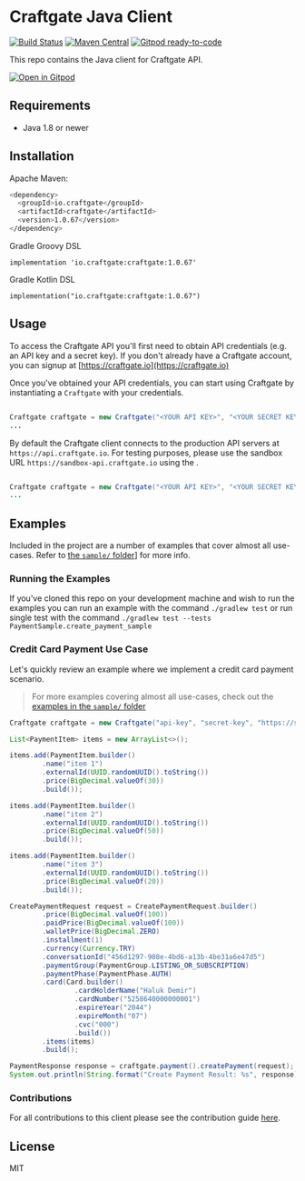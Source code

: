 # Craftgate Java Client

[![Build Status](https://github.com/craftgate/craftgate-java-client/workflows/Craftgate%20Java%20CI/badge.svg?branch=master)](https://github.com/craftgate/craftgate-java-client/actions)
[![Maven Central](https://maven-badges.herokuapp.com/maven-central/io.craftgate/craftgate/badge.svg)](https://maven-badges.herokuapp.com/maven-central/io.craftgate/craftgate)
[![Gitpod ready-to-code](https://img.shields.io/badge/Gitpod-ready--to--code-blue?logo=gitpod)](https://gitpod.io/#https://github.com/craftgate/craftgate-java-client)

This repo contains the Java client for Craftgate API.

[![Open in Gitpod](https://gitpod.io/button/open-in-gitpod.svg)](https://gitpod.io/#https://github.com/craftgate/craftgate-java-client)

## Requirements
- Java 1.8 or newer

## Installation
Apache Maven:
```bash
<dependency>
  <groupId>io.craftgate</groupId>
  <artifactId>craftgate</artifactId>
  <version>1.0.67</version>
</dependency>
```
Gradle Groovy DSL
```
implementation 'io.craftgate:craftgate:1.0.67'
```
Gradle Kotlin DSL
```
implementation("io.craftgate:craftgate:1.0.67")
```

## Usage
To access the Craftgate API you'll first need to obtain API credentials (e.g. an API key and a secret key). If you don't already have a Craftgate account, you can signup at [https://craftgate.io](https://craftgate.io)

Once you've obtained your API credentials, you can start using Craftgate by instantiating a `Craftgate` with your credentials.

```java

Craftgate craftgate = new Craftgate("<YOUR API KEY>", "<YOUR SECRET KEY>");
...

```

By default the Craftgate client connects to the production API servers at `https://api.craftgate.io`. For testing purposes, please use the sandbox URL `https://sandbox-api.craftgate.io` using the .

```java

Craftgate craftgate = new Craftgate("<YOUR API KEY>", "<YOUR SECRET KEY>", "https://sandbox-api.craftgate.io");
...

```

## Examples
Included in the project are a number of examples that cover almost all use-cases. Refer to [the `sample/` folder](./src/test/java/io/craftgate/sample)] for more info.

### Running the Examples
If you've cloned this repo on your development machine and wish to run the examples you can run an example with the command `./gradlew test` or run single test with the command `./gradlew test --tests PaymentSample.create_payment_sample`

### Credit Card Payment Use Case
Let's quickly review an example where we implement a credit card payment scenario.

> For more examples covering almost all use-cases, check out the [examples in the `sample/` folder](./src/test/java/io/craftgate/sample)

```java
Craftgate craftgate = new Craftgate("api-key", "secret-key", "https://sandbox-api.craftgate.io");

List<PaymentItem> items = new ArrayList<>();

items.add(PaymentItem.builder()
        .name("item 1")
        .externalId(UUID.randomUUID().toString())
        .price(BigDecimal.valueOf(30))
        .build());

items.add(PaymentItem.builder()
        .name("item 2")
        .externalId(UUID.randomUUID().toString())
        .price(BigDecimal.valueOf(50))
        .build());

items.add(PaymentItem.builder()
        .name("item 3")
        .externalId(UUID.randomUUID().toString())
        .price(BigDecimal.valueOf(20))
        .build());

CreatePaymentRequest request = CreatePaymentRequest.builder()
        .price(BigDecimal.valueOf(100))
        .paidPrice(BigDecimal.valueOf(100))
        .walletPrice(BigDecimal.ZERO)
        .installment(1)
        .currency(Currency.TRY)
        .conversationId("456d1297-908e-4bd6-a13b-4be31a6e47d5")
        .paymentGroup(PaymentGroup.LISTING_OR_SUBSCRIPTION)
        .paymentPhase(PaymentPhase.AUTH)
        .card(Card.builder()
                .cardHolderName("Haluk Demir")
                .cardNumber("5258640000000001")
                .expireYear("2044")
                .expireMonth("07")
                .cvc("000")
                .build())
        .items(items)
        .build();

PaymentResponse response = craftgate.payment().createPayment(request);
System.out.println(String.format("Create Payment Result: %s", response));
```

### Contributions
For all contributions to this client please see the contribution guide [here](CONTRIBUTING.md).

## License
MIT
